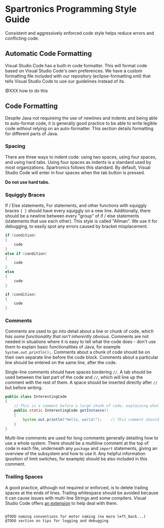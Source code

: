 # Spartronics Programming Style Guide

Consistent and aggressively enforced code style helps reduce errors and conflicting code.

## Automatic Code Formatting

Visual Studio Code has a built-in code formatter. This will format code based on Visual Studio Code's own preferences. We have a custom formatting file included with our repository (eclipse-formatting.xml) that tells Visual Studio Code to use our guidelines instead of its.

@XXX how to do this

## Code Formatting

Despite Java not requireing the use of newlines and indents and being able to auto-format code, it is generally good practice to be able to write legible code without relying on an auto-formatter. This section details formatting for different parts of Java.

### Spacing

There are three ways to indent code: using two spaces, using four spaces, and using hard tabs. Using four spaces as indents is a standard used by most organizations. Spartronics follows this standard.
By default, Visual Studio Code will enter in four spaces when the tab button is pressed.

**Do not use hard tabs.**

### Squiggly Braces

If / Else statements, For statements, and other functions with squiggly braces `{ }` should have every squiggly on a new line. Additionally, there should be a newline between every "group" of if / else statements (statements that use each other). This style is called "Allman". We use it for debugging, to easily spot any errors caused by bracket misplacement.

```java
if (condition)
{
    code
}
else if (condition)
{
    code
}
else
{
    code
}

if (condition)
{
    code
}
```

### Comments

Comments are used to go into detail about a line or chunk of code, *which has some functionality that isn't inherently obvious.* Comments are not needed in situations where it is easy to tell what the code does - don't use them to explain basic functionalities of Java, for example `System.out.println();`. Comments about a chunk of code should be on their own separate line before the code block. Comments about a particular line should be entered on the same line, after the code.

Single-line comments should have spaces bordering `//`. A tab should be used between the last part of the code and `//`, which will line up the comment with the rest of them. A space should be inserted  directly after `//` but before writing.

```java
public class InterestingCode
{
    // This is a comment before a large chunk of code, explaining what it does
    public static InterestingCode getInstance()
    {
        System.out.println("Hello, world!");    // This comment should explain some aspect of the code that is not instantly noticable.
    }
}
```

Multi-line comments are used for long comments generally detailing how to use a whole system. There should be a multiline comment at the top of code in each file, underneath any `package` and `import` statements, giving an overview of the subsystem and how to use it. Any helpful information (position of limit switches, for example) should be also included in this comment.

### Trailing Spaces

A good practice, although not required or enforced, is to delete trailing spaces at the ends of lines. Trailing whitespace should be avoided because it can cause issues with multi-line Strings and some compilers. Visual Studio Code offers [an extension](https://marketplace.visualstudio.com/items?itemName=shardulm94.trailing-spaces) to help deal with them.

~~~~

@TODO naming conventions for motor naming (no more left_back...)
@TODO section on tips for logging and debugging
